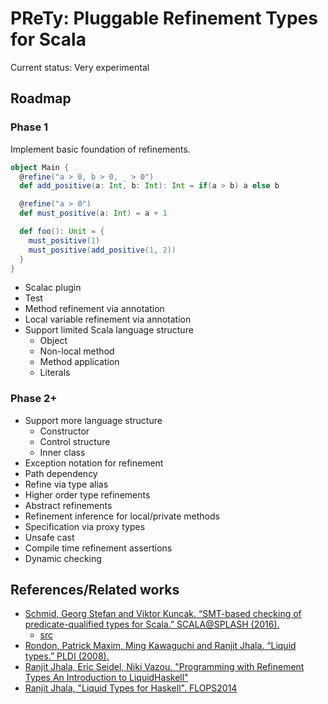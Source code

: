 # PReTy: Pluggable Refinement Types for Scala

Current status: Very experimental

## Roadmap

### Phase 1

Implement basic foundation of refinements.

```scala
object Main {
  @refine("a > 0, b > 0, _ > 0")
  def add_positive(a: Int, b: Int): Int = if(a > b) a else b

  @refine("a > 0")
  def must_positive(a: Int) = a + 1

  def foo(): Unit = {
    must_positive(1)
    must_positive(add_positive(1, 2))
  }
}
```

* Scalac plugin
* Test
* Method refinement via annotation
* Local variable refinement via annotation
* Support limited Scala language structure
  * Object
  * Non-local method
  * Method application
  * Literals

### Phase 2+

* Support more language structure
  * Constructor
  * Control structure
  * Inner class
* Exception notation for refinement
* Path dependency
* Refine via type alias
* Higher order type refinements
* Abstract refinements
* Refinement inference for local/private methods
* Specification via proxy types
* Unsafe cast
* Compile time refinement assertions
* Dynamic checking

## References/Related works

* [Schmid, Georg Stefan and Viktor Kuncak. “SMT-based checking of predicate-qualified types for Scala.” SCALA@SPLASH (2016).](http://lara.epfl.ch/~kuncak/papers/SchmidKuncak16CheckingPredicate.pdf)
  * [src](https://github.com/gsps/dotty/tree/liquidtyper)
* [Rondon, Patrick Maxim, Ming Kawaguchi and Ranjit Jhala. “Liquid types.” PLDI (2008).](https://ranjitjhala.github.io/static/liquid_types.pdf)
* [Ranjit Jhala, Eric Seidel, Niki Vazou. "Programming with Refinement Types An Introduction to LiquidHaskell"](http://ucsd-progsys.github.io/liquidhaskell-tutorial/)
* [Ranjit Jhala, "Liquid Types for Haskell". FLOPS2014](http://goto.ucsd.edu/~rjhala/flops14/lhs/)
